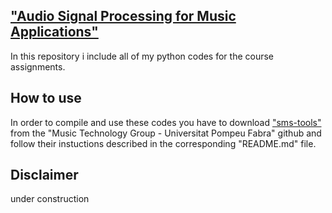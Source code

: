 ## ["Audio Signal Processing for Music Applications"](https://www.coursera.org/learn/audio-signal-processing)
In this repository i include all of my python codes for the course assignments.


## How to use
In order to compile and use these codes you have to download ["sms-tools"](https://github.com/MTG/sms-tools) from the "Music Technology Group - Universitat Pompeu Fabra" github and follow their instuctions described in the corresponding "README.md" file.


## Disclaimer
under construction
